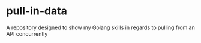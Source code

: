 # pull-in-data
A repository designed to show my Golang skills in regards to pulling from an API concurrently
